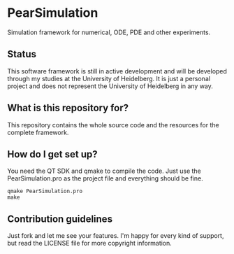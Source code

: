 # PearSimulation
Simulation framework for numerical, ODE, PDE and other experiments.

## Status
This software framework is still in active development and will be developed through my studies at the University of Heidelberg.
It is just a personal project and does not represent the University of Heidelberg in any way.

## What is this repository for?
This repository contains the whole source code and the resources for the complete framework.

## How do I get set up?
You need the QT SDK and qmake to compile the code. Just use the PearSimulation.pro as the project file and everything should be fine.
```Shell
qmake PearSimulation.pro
make
```

## Contribution guidelines
Just fork and let me see your features. I'm happy for every kind of support, but read the LICENSE file for more copyright information.
